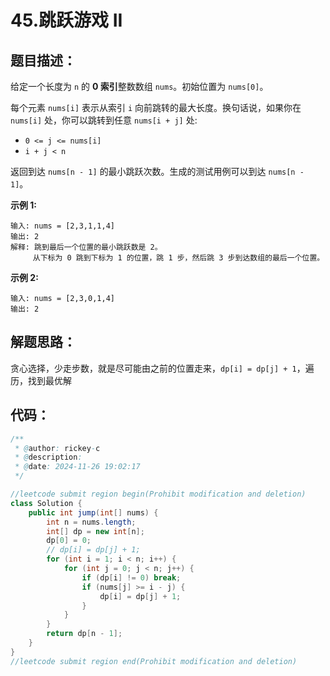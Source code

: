 # 45.跳跃游戏 II

## 题目描述：

给定一个长度为 `n` 的 **0 索引**整数数组 `nums`。初始位置为 `nums[0]`。

每个元素 `nums[i]` 表示从索引 `i` 向前跳转的最大长度。换句话说，如果你在 `nums[i]` 处，你可以跳转到任意 `nums[i + j]` 处:

+ `0 <= j <= nums[i]` 
+ `i + j < n`

返回到达 `nums[n - 1]` 的最小跳跃次数。生成的测试用例可以到达 `nums[n - 1]`。

**示例 1:**

```
输入: nums = [2,3,1,1,4]
输出: 2
解释: 跳到最后一个位置的最小跳跃数是 2。
     从下标为 0 跳到下标为 1 的位置，跳 1 步，然后跳 3 步到达数组的最后一个位置。
```

**示例 2:**

```
输入: nums = [2,3,0,1,4]
输出: 2
```

## 解题思路：

贪心选择，少走步数，就是尽可能由之前的位置走来，`dp[i] = dp[j] + 1`，遍历，找到最优解

## 代码：

```java
/**
 * @author: rickey-c
 * @description:
 * @date: 2024-11-26 19:02:17
 */

//leetcode submit region begin(Prohibit modification and deletion)
class Solution {
    public int jump(int[] nums) {
        int n = nums.length;
        int[] dp = new int[n];
        dp[0] = 0;
        // dp[i] = dp[j] + 1;
        for (int i = 1; i < n; i++) {
            for (int j = 0; j < n; j++) {
                if (dp[i] != 0) break;
                if (nums[j] >= i - j) {
                    dp[i] = dp[j] + 1;
                }
            }
        }
        return dp[n - 1];
    }
}
//leetcode submit region end(Prohibit modification and deletion)

```

